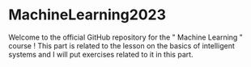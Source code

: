 # MachineLearning2023
Welcome to the official GitHub repository for the " Machine Learning " course !
This part is related to the lesson on the basics of intelligent systems and I will put exercises related to it in this part.
